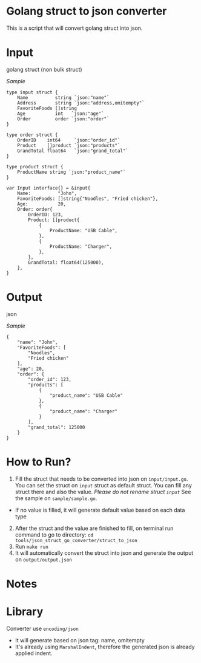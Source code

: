 # Golang struct to json converter
This is a script that will convert golang struct into json.

# Input
golang struct (non bulk struct)

*Sample*
```
type input struct {
	Name          string `json:"name"`
	Address       string `json:"address,omitempty"`
	FavoriteFoods []string
	Age           int   `json:"age"`
	Order         order `json:"order"`
}

type order struct {
	OrderID    int64     `json:"order_id"`
	Product    []product `json:"products"`
	GrandTotal float64   `json:"grand_total"`
}

type product struct {
	ProductName string `json:"product_name"`
}

var Input interface{} = &input{
	Name:          "John",
	FavoriteFoods: []string{"Noodles", "Fried chicken"},
	Age:           20,
	Order: order{
		OrderID: 123,
		Product: []product{
			{
				ProductName: "USB Cable",
			},
			{
				ProductName: "Charger",
			},
		},
		GrandTotal: float64(125000),
	},
}
```


# Output
json

*Sample*

```
{
    "name": "John",
    "FavoriteFoods": [
        "Noodles",
        "Fried chicken"
    ],
    "age": 20,
    "order": {
        "order_id": 123,
        "products": [
            {
                "product_name": "USB Cable"
            },
            {
                "product_name": "Charger"
            }
        ],
        "grand_total": 125000
    }
}
```


# How to Run?
1. Fill the struct that needs to be converted into json on `input/input.go`. 
You can set the struct on `input` struct as default struct. You can fill any struct there and also the value. 
*Please do not rename struct `input`*
See the sample on `sample/sample.go`.
- If no value is filled, it will generate default value based on each data type
2. After the struct and the value are finished to fill, on terminal run command to go to directory:
`cd tools/json_struct_go_converter/struct_to_json`
3. Run `make run`
4. It will automatically convert the struct into json and generate the output on `output/output.json`

# Notes

# Library
Converter use `encoding/json`
- It will generate based on json tag: name, omitempty
- It's already using `MarshalIndent`, therefore the generated json is already applied indent.
